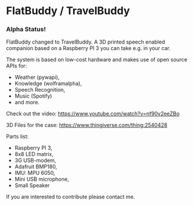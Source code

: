 # FlatBuddy / TravelBuddy
### Alpha Status! 

FlatBuddy changed to TravelBuddy. 
A 3D printed speech enabled companion based on a Raspberry PI 3 you can take e.g. in your car.

The system is based on low-cost hardware and makes use of open source APIs for:
- Weather (pywapi),
- Knowledge (wolframalpha),
- Speech Recognition,
- Music (Spotify)
- and more.

Check out the video:
https://www.youtube.com/watch?v=nf90v2eeZBo

3D Files for the case:
https://www.thingiverse.com/thing:2540428

Parts list:
- Raspberry PI 3,
- 8x8 LED matrix,
- 3G USB-modem,
- Adafruit BMP180,
- IMU: MPU 6050,
- Mini USB microphone,
- Small Speaker

If you are interested to contribute please contact me.



